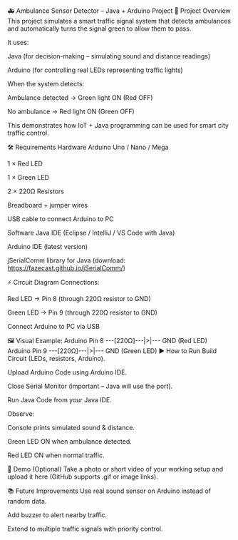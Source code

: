 🚑 Ambulance Sensor Detector – Java + Arduino Project
📌 Project Overview
This project simulates a smart traffic signal system that detects ambulances and automatically turns the signal green to allow them to pass.

It uses:

Java (for decision-making – simulating sound and distance readings)

Arduino (for controlling real LEDs representing traffic lights)

When the system detects:

Ambulance detected → Green light ON (Red OFF)

No ambulance → Red light ON (Green OFF)

This demonstrates how IoT + Java programming can be used for smart city traffic control.

🛠 Requirements
Hardware
Arduino Uno / Nano / Mega

1 × Red LED

1 × Green LED

2 × 220Ω Resistors

Breadboard + jumper wires

USB cable to connect Arduino to PC

Software
Java IDE (Eclipse / IntelliJ / VS Code with Java)

Arduino IDE (latest version)

jSerialComm library for Java (download: https://fazecast.github.io/jSerialComm/)

⚡ Circuit Diagram
Connections:

Red LED → Pin 8 (through 220Ω resistor to GND)

Green LED → Pin 9 (through 220Ω resistor to GND)

Connect Arduino to PC via USB

🖼 Visual Example:
Arduino Pin 8 ---[220Ω]---|>|--- GND  (Red LED)
Arduino Pin 9 ---[220Ω]---|>|--- GND  (Green LED)
▶ How to Run
Build Circuit (LEDs, resistors, Arduino).

Upload Arduino Code using Arduino IDE.

Close Serial Monitor (important – Java will use the port).

Run Java Code from your Java IDE.

Observe:

Console prints simulated sound & distance.

Green LED ON when ambulance detected.

Red LED ON when normal traffic.

📸 Demo (Optional)
Take a photo or short video of your working setup and upload it here (GitHub supports .gif or image links).

📚 Future Improvements
Use real sound sensor on Arduino instead of random data.

Add buzzer to alert nearby traffic.

Extend to multiple traffic signals with priority control.
